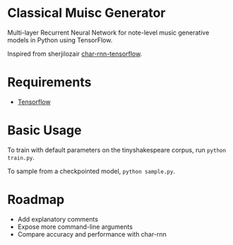 # Classical Muisc Generator
Multi-layer Recurrent Neural Network for note-level music generative models in Python using TensorFlow.

Inspired from sherjilozair [char-rnn-tensorflow](https://github.com/sherjilozair/char-rnn-tensorflow).

# Requirements
- [Tensorflow](http://www.tensorflow.org)

# Basic Usage
To train with default parameters on the tinyshakespeare corpus, run `python train.py`.

To sample from a checkpointed model, `python sample.py`.
# Roadmap
- Add explanatory comments
- Expose more command-line arguments
- Compare accuracy and performance with char-rnn
